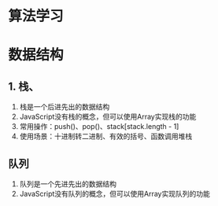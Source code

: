 # 算法学习

# 数据结构

## 1. 栈、
1. 栈是一个后进先出的数据结构
2. JavaScript没有栈的概念，但可以使用Array实现栈的功能
3. 常用操作：push()、pop()、stack[stack.length - 1]
4. 使用场景：十进制转二进制、有效的括号、函数调用堆栈

## 队列
1. 队列是一个先进先出的数据结构
2. JavaScript没有队列的概念，但可以使用Array实现队列的功能